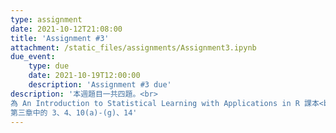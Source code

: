 ```yaml
---
type: assignment
date: 2021-10-12T21:08:00
title: 'Assignment #3'
attachment: /static_files/assignments/Assignment3.ipynb
due_event: 
    type: due
    date: 2021-10-19T12:00:00
    description: 'Assignment #3 due'
description: '本週題目一共四題。<br>
為 An Introduction to Statistical Learning with Applications in R 課本<br>
第三章中的 3、4、10(a)-(g)、14'
---
```

